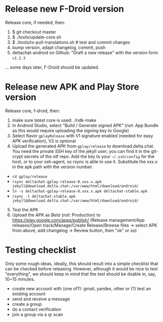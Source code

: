 # Release new F-Droid version

Release core, if needed, then:

1. $ git checkout master
2. $ ./tools/update-core.sh
3. $ ./tools/tx-pull-translations.sh  # test and commit changes
4. bump version, adapt changelog, commit, push
5. deltachat-android on Github: "Draft a new release" with the version form `v1.2.3`

... some days later, F-Droid should be updated.


# Release new APK and Play Store version

Release core, f-droid, then:

1. make sure latest core is used: ./ndk-make
2. In Android Studio, select "Build / Generate signed APK"
   (not: App Bundle as this would require uploading the signing key to Google)
3. Select flavor `gplayRelease` with V1 signature enabled
   (needed for easy APK verification), V2 is optional
4. Upload the generated APK from `gplay/release` to download.delta.chat. 
   You need the private SSH key of the jekyll user; you can find it in the git-crypt secrets of the otf repo.
   Add the key to your `~/.ssh/config` for the host, or to your ssh-agent, so rsync is able to use it.
   Substitute the xxx.x in the apk path with the version number.
  - `cd gplay/release`
  - `rsync deltachat-gplay-release-0.xxx.x.apk jekyll@download.delta.chat:/var/www/html/download/android/`
  - `ln -s deltachat-gplay-release-0.xxx.x.apk deltachat-stable.apk`
  - `rsync -l deltachat-stable.apk jekyll@download.delta.chat:/var/www/html/download/android/`
5. Test the APK
6. Upload the APK as _Beta_ (_not:_ Production) to https://play.google.com/apps/publish/
   (Release management/App releases/Open track/Manage/Create Release/Browse files ->
   select APK from above, add changelog -> Review button, then "ok" or so)

# Testing checklist

Only some rough ideas, ideally, this should result into a simple checklist
that can be checked before releasing.
However, although it would be nice to test "everything", we should keep in mind
that the test should be doable in, say, 10~15 minutes.
- create new account with (one of?): gmail, yandex, other
  or (?) test an existing account
- send and receive a message
- create a group
- do a contact verification
- join a group via a qr scan
